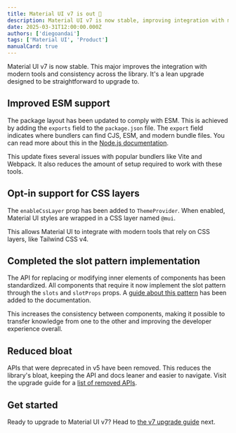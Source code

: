 ```yaml
---
title: Material UI v7 is out 🚀
description: Material UI v7 is now stable, improving integration with modern tools and consistency across the library.
date: 2025-03-31T12:00:00.000Z
authors: ['diegoandai']
tags: ['Material UI', 'Product']
manualCard: true
---
```


Material UI v7 is now stable.
This major improves the integration with modern tools and consistency across the library.
It's a lean upgrade designed to be straightforward to upgrade to.

## Improved ESM support

The package layout has been updated to comply with ESM.
This is achieved by adding the `exports` field to the `package.json` file.
The `export` field indicates where bundlers can find CJS, ESM, and modern bundle files.
You can read more about this in the [Node.js documentation](https://nodejs.org/api/packages.html#packages_exports).

This update fixes several issues with popular bundlers like Vite and Webpack.
It also reduces the amount of setup required to work with these tools.

## Opt-in support for CSS layers

The `enableCssLayer` prop has been added to `ThemeProvider`.
When enabled, Material UI styles are wrapped in a CSS layer named `@mui`.

This allows Material UI to integrate with modern tools that rely on CSS layers, like Tailwind CSS v4.

## Completed the slot pattern implementation

The API for replacing or modifying inner elements of components has been standardized.
All components that require it now implement the slot pattern through the `slots` and `slotProps` props.
A [guide about this pattern](/material-ui/customization/overriding-component-structure/) has been added to the documentation.

This increases the consistency between components, making it possible to transfer knowledge from one to the other and improving the developer experience overall.

## Reduced bloat

APIs that were deprecated in v5 have been removed.
This reduces the library's bloat, keeping the API and docs leaner and easier to navigate.
Visit the upgrade guide for a [list of removed APIs](/material-ui/migration/upgrade-to-v7/#deprecated-apis-removed).

## Get started

Ready to upgrade to Material UI v7?
Head to [the v7 upgrade guide](/material-ui/migration/upgrade-to-v7/) next.
